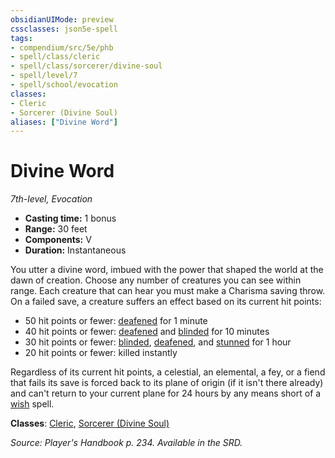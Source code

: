 ```yaml
---
obsidianUIMode: preview
cssclasses: json5e-spell
tags:
- compendium/src/5e/phb
- spell/class/cleric
- spell/class/sorcerer/divine-soul
- spell/level/7
- spell/school/evocation
classes:
- Cleric
- Sorcerer (Divine Soul)
aliases: ["Divine Word"]
---
```

# Divine Word
*7th-level, Evocation*  

- **Casting time:** 1 bonus
- **Range:** 30 feet
- **Components:** V
- **Duration:** Instantaneous

You utter a divine word, imbued with the power that shaped the world at the dawn of creation. Choose any number of creatures you can see within range. Each creature that can hear you must make a Charisma saving throw. On a failed save, a creature suffers an effect based on its current hit points:

- 50 hit points or fewer: [deafened](/3-Mechanics/CLI/rules/conditions.md#deafened) for 1 minute  
- 40 hit points or fewer: [deafened](/3-Mechanics/CLI/rules/conditions.md#deafened) and [blinded](/3-Mechanics/CLI/rules/conditions.md#blinded) for 10 minutes  
- 30 hit points or fewer: [blinded](/3-Mechanics/CLI/rules/conditions.md#blinded), [deafened](/3-Mechanics/CLI/rules/conditions.md#deafened), and [stunned](/3-Mechanics/CLI/rules/conditions.md#stunned) for 1 hour  
- 20 hit points or fewer: killed instantly  

Regardless of its current hit points, a celestial, an elemental, a fey, or a fiend that fails its save is forced back to its plane of origin (if it isn't there already) and can't return to your current plane for 24 hours by any means short of a [wish](/3-Mechanics/CLI/spells/wish.md) spell.

**Classes**: [Cleric](/3-Mechanics/CLI/classes/cleric.md), [Sorcerer (Divine Soul)](/3-Mechanics/CLI/classes/sorcerer-divine-soul-xge.md)

*Source: Player's Handbook p. 234. Available in the SRD.*